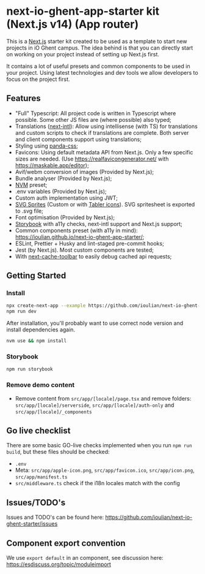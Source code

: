# next-io-ghent-app-starter kit (Next.js v14) (App router)

This is a [Next.js](https://nextjs.org/) starter kit created to be used as a template to start new projects in iO Ghent campus. The idea behind is that you can directly start on working on your project instead of setting up Next.js first.

It contains a lot of useful presets and common components to be used in your project. Using latest technologies and dev tools we allow developers to focus on the project first.

## Features

- "Full" Typescript: All project code is written in Typescript where possible. Some other JS files are (where possible) also typed;
- Translations ([next-intl](https://github.com/amannn/next-intl)): Allow using intellisense (with TS) for translations and custom scripts to check if translations are complete. Both server and client components support using translations;
- Styling using [panda-css](https://panda-css.com/);
- Favicons: Using default metadata API from Next.js. Only a few specific sizes are needed. (Use <https://realfavicongenerator.net/> with <https://maskable.app/editor>);
- Avif/webm conversion of images (Provided by Next.js);
- Bundle analyser (Provided by Next.js);
- [NVM](https://github.com/nvm-sh/nvm) preset;
- .env variables (Provided by Next.js);
- Custom auth implementation using JWT;
- [SVG Sprites](https://www.npmjs.com/package/svg-sprite-loader) (Custom or with [Tabler icons](https://tabler-icons.io/)). SVG spritesheet is exported to .svg file;
- Font optimisation (Provided by Next.js);
- [Storybook](https://github.com/storybookjs/storybook) with a11y checks, next-intl support and Next.js support;
- Common components preset (with a11y in mind): <https://ioulian.github.io/next-io-ghent-app-starter/>;
- ESLint, Prettier + Husky and lint-staged pre-commit hooks;
- Jest (by Next.js). Most custom components are tested;
- With [next-cache-toolbar](https://github.com/KajSzy/next-cache-toolbar) to easily debug cached api requests;

## Getting Started

### Install

```bash
npx create-next-app --example https://github.com/ioulian/next-io-ghent-app-starter
npm run dev
```

After installation, you'll probably want to use correct node version and install dependencies again.

```bash
nvm use && npm install
```

### Storybook

```bash
npm run storybook
```

### Remove demo content

- Remove content from `src/app/[locale]/page.tsx` and remove folders: `src/app/[locale]/serverside`, `src/app/[locale]/auth-only` and `src/app/[locale]/_components`

## Go live checklist

There are some basic GO-live checks implemented when you run `npm run build`, but these files should be checked:

- `.env`
- Meta: `src/app/apple-icon.png`, `src/app/favicon.ico`, `src/app/icon.png`, `src/app/manifest.ts`
- `src/middleware.ts` check if the i18n locales match with the config

## Issues/TODO's

Issues and TODO's can be found here: <https://github.com/ioulian/next-io-ghent-starter/issues>

## Component export convention

We use `export default` in an component, see discussion here: <https://esdiscuss.org/topic/moduleimport>
